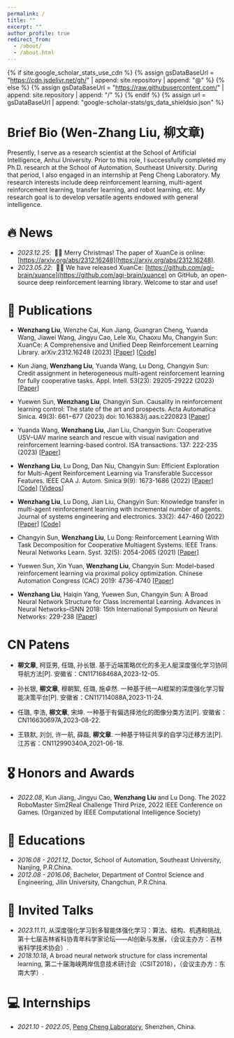 ```yaml
---
permalink: /
title: ""
excerpt: ""
author_profile: true
redirect_from: 
  - /about/
  - /about.html
---
```


{% if site.google_scholar_stats_use_cdn %}
{% assign gsDataBaseUrl = "https://cdn.jsdelivr.net/gh/" | append: site.repository | append: "@" %}
{% else %}
{% assign gsDataBaseUrl = "https://raw.githubusercontent.com/" | append: site.repository | append: "/" %}
{% endif %}
{% assign url = gsDataBaseUrl | append: "google-scholar-stats/gs_data_shieldsio.json" %}

<span class='anchor' id='about-me'></span>

# Brief Bio (Wen-Zhang Liu, 柳文章)

Presently, I serve as a research scientist at the School of Artificial Intelligence, Anhui University. Prior to this role, I successfully completed my Ph.D. research at the School of Automation, Southeast University. During that period, I also engaged in an internship at Peng Cheng Laboratory. My research interests include deep reinforcement learning, multi-agent reinforcement learning, transfer learning, and robot learning, etc. My research goal is to develop versatile agents endowed with general intelligence.

<!-- 
<a href='https://scholar.google.com/citations?user=DhtAFkwAAAAJ'>google scholar citations <strong><span id='total_cit'>260000+</span></strong></a> 
(You can also use google scholar badge <a href='https://scholar.google.com/citations?user=DhtAFkwAAAAJ'><img src="https://img.shields.io/endpoint?url={{ url | url_encode }}&logo=Google%20Scholar&labelColor=f6f6f6&color=9cf&style=flat&label=citations"></a>).
-->


# 🔥 News
- *2023.12.25*: &nbsp;🎉🎉 Merry Christmas! The paper of XuanCe is online: [https://arxiv.org/abs/2312.16248](https://arxiv.org/abs/2312.16248). 
- *2023.05.22*: &nbsp;🎉🎉 We have released XuanCe: [https://github.com/agi-brain/xuance](https://github.com/agi-brain/xuance) on GitHub, an open-source deep reinforcement learning library. Welcome to star and use! 

# 📝 Publications 

<!-- 
<div class='paper-box'><div class='paper-box-image'><div><div class="badge">CVPR 2016</div><img src='images/500x300.png' alt="sym" width="100%"></div></div>
<div class='paper-box-text' markdown="1">

[Deep Residual Learning for Image Recognition](https://openaccess.thecvf.com/content_cvpr_2016/papers/He_Deep_Residual_Learning_CVPR_2016_paper.pdf)

**Kaiming He**, Xiangyu Zhang, Shaoqing Ren, Jian Sun

[**Project**](https://scholar.google.com/citations?view_op=view_citation&hl=zh-CN&user=DhtAFkwAAAAJ&citation_for_view=DhtAFkwAAAAJ:ALROH1vI_8AC) <strong><span class='show_paper_citations' data='DhtAFkwAAAAJ:ALROH1vI_8AC'></span></strong>
- Lorem ipsum dolor sit amet, consectetur adipiscing elit. Vivamus ornare aliquet ipsum, ac tempus justo dapibus sit amet. 
</div>
</div>
-->

- **Wenzhang Liu**, Wenzhe Cai, Kun Jiang, Guangran Cheng, Yuanda Wang, Jiawei Wang, Jingyu Cao, Lele Xu, Chaoxu Mu, Changyin Sun: XuanCe: A Comprehensive and Unified Deep Reinforcement Learning Library. arXiv:2312.16248 (2023)
[[Paper](https://arxiv.org/pdf/2312.16248.pdf)]
[[Code](https://github.com/agi-brain/xuance.git)]

- Kun Jiang, **Wenzhang Liu**, Yuanda Wang, Lu Dong, Changyin Sun: Credit assignment in heterogeneous multi-agent reinforcement learning for fully cooperative tasks. Appl. Intell. 53(23): 29205-29222 (2023)
[[Paper](https://link.springer.com/article/10.1007/s10489-023-04866-0)]

- Yuewen Sun, **Wenzhang Liu**, Changyin Sun. Causality in reinforcement learning control: The state of the art and prospects. Acta Automatica Sinica. 49(3): 661−677 (2023) doi:  10.16383/j.aas.c220823
[[Paper](http://www.aas.net.cn/cn/article/doi/10.16383/j.aas.c220823)]

- Yuanda Wang, **Wenzhang Liu**, Jian Liu, Changyin Sun: Cooperative USV–UAV marine search and rescue with visual navigation and reinforcement learning-based control. ISA transactions. 137: 222-235 (2023)
[[Paper](https://www.sciencedirect.com/science/article/abs/pii/S0019057823000071)]

- **Wenzhang Liu**, Lu Dong, Dan Niu, Changyin Sun: Efficient Exploration for Multi-Agent Reinforcement Learning via Transferable Successor Features. IEEE CAA J. Autom. Sinica 9(9): 1673-1686 (2022)
[[Paper](https://ieeexplore.ieee.org/abstract/document/9865022)]
[[Code](https://github.com/wenzhangliu/maddpg-sfkt.git)]
[[Videos](https://www.youtube.com/watch?v=w0kscgRTGz8)]

- **Wenzhang Liu**, Lu Dong, Jian Liu, Changyin Sun: Knowledge transfer in multi-agent reinforcement learning with incremental number of agents. Journal of systems engineering and electronics. 33(2): 447-460 (2022)
[[Paper](https://ieeexplore.ieee.org/stamp/stamp.jsp?arnumber=9775069)]
[[Code](https://github.com/wenzhangliu/maddpg-ina.git)]

- Changyin Sun, **Wenzhang Liu**, Lu Dong: Reinforcement Learning With Task Decomposition for Cooperative Multiagent Systems. IEEE Trans. Neural Networks Learn. Syst. 32(5): 2054-2065 (2021)
[[Paper](https://ieeexplore.ieee.org/abstract/document/9119863/)]

- Yuewen Sun, Xin Yuan, **Wenzhang Liu**, Changyin Sun: Model-based reinforcement learning via proximal policy optimization. Chinese Automation Congress (CAC) 2019: 4736-4740
[[Paper](https://ieeexplore.ieee.org/abstract/document/8996875/)]

- **Wenzhang Liu**, Haiqin Yang, Yuewen Sun, Changyin Sun: A Broad Neural Network Structure for Class Incremental Learning. Advances in Neural Networks–ISNN 2018: 15th International Symposium on Neural Networks: 229-238
[[Paper](https://www.researchgate.net/profile/Haiqin-Yang-2/publication/325366026_A_Broad_Neural_Network_Structure_for_Class_Incremental_Learning/links/6131bbe30360302a007660be/A-Broad-Neural-Network-Structure-for-Class-Incremental-Learning.pdf)]

<!-- 
- Lorem ipsum dolor sit amet, consectetur adipiscing elit. Vivamus ornare aliquet ipsum, ac tempus justo dapibus sit amet, A, B, C, **CVPR 2020** 
-->

# CN Patens

- **柳文章**, 柯亚男, 任璐, 孙长银. 基于近端策略优化的多无人艇深度强化学习协同导航方法[P]. 安徽省：CN117168468A,2023-12-05.

- 孙长银, **柳文章**, 穆朝絮, 任璐, 施卓然. 一种基于统一AI框架的深度强化学习智能决策平台[P]. 安徽省：CN117114088A,2023-11-24.

- 任璐, 李浩, **柳文章**, 宋坤. 一种基于有偏选择池化的图像分类方法[P]. 安徽省：CN116630697A,2023-08-22.

- 王轶默, 刘剑, 许一航, 薛磊, **柳文章**. 一种基于特征共享的自学习迁移方法[P]. 江苏省：CN112990340A,2021-06-18.

<!-- # Software Copyright -->

# 🎖 Honors and Awards
- *2022.08*, Kun Jiang, Jingyu Cao, **Wenzhang Liu** and Lu Dong. The 2022 RoboMaster Sim2Real Challenge Third Prize, 2022 IEEE Conference on Games. (Organized by IEEE Computational Intelligence Society)

# 📖 Educations
- *2016.08 - 2021.12*, Doctor, School of Automation, Southeast University, Nanjing, P.R.China.
- *2012.08 - 2016.06*, Bachelor, Department of Control Science and Engineering, Jilin University, Changchun, P.R.China.

# 💬 Invited Talks
- *2023.11.11*, 从深度强化学习到多智能体强化学习：算法、结构、机遇和挑战, 第十七届吉林省科协青年科学家论坛——AI创新与发展，（会议主办方：吉林省科学技术协会）. 
- *2018.10.18*, A broad neural network structure for class incremental learning, 第二十届海峡两岸信息技术研讨会（CSIT2018），（会议主办方：东南大学）. 
<!-- - *2021.03*, Lorem ipsum dolor sit amet, consectetur adipiscing elit. Vivamus ornare aliquet ipsum, ac tempus justo dapibus sit amet.  \| [\[video\]](https://github.com/) -->

# 💻 Internships
- *2021.10 - 2022.05*, [Peng Cheng Laboratory](https://www.pcl.ac.cn/), Shenzhen, China.
